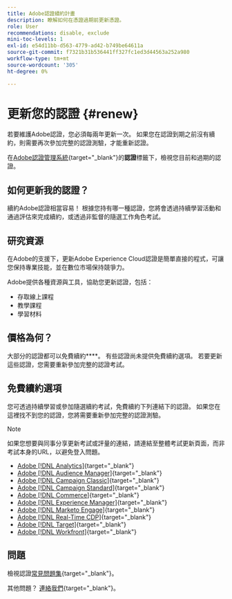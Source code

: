 ```yaml
---
title: Adobe認證續約計畫
description: 瞭解如何在憑證過期前更新憑證。
role: User
recommendations: disable, exclude
mini-toc-levels: 1
exl-id: e54d11bb-d563-4779-ad42-b749be64611a
source-git-commit: f7321b31b536441ff327fc1ed3d44563a252a980
workflow-type: tm+mt
source-wordcount: '305'
ht-degree: 0%

---
```


# 更新您的認證 {#renew}

若要維護Adobe認證，您必須每兩年更新一次。 如果您在認證到期之前沒有續約，則需要再次參加完整的認證測驗，才能重新認證。

在[Adobe認證管理系統](https://www.certmetrics.com/adobe/candidate/cert_summary.aspx){target="_blank"}的&#x200B;**認證**&#x200B;標籤下，檢視您目前和過期的認證。

## 如何更新我的認證？

續約Adobe認證相當容易！ 根據您持有哪一種認證，您將會透過持續學習活動和通過評估來完成續約，或透過非監督的隨選工作角色考試。

## 研究資源

在Adobe的支援下，更新Adobe Experience Cloud認證是簡單直接的程式，可讓您保持專業技能，並在數位市場保持競爭力。

Adobe提供各種資源與工具，協助您更新認證，包括：

* 存取線上課程
* 教學課程
* 學習材料

## 價格為何？

大部分的認證都可以免費續約&#x200B;****。 有些認證尚未提供免費續約選項。 若要更新這些認證，您需要重新參加完整的認證考試。

## 免費續約選項

您可透過持續學習或參加隨選續約考試，免費續約下列連結下的認證。 如果您在這裡找不到您的認證，您將需要重新參加完整的認證測驗。

>[!NOTE]
>
>如果您想要與同事分享更新考試或評量的連結，請連結至整體考試更新頁面，而非考試本身的URL，以避免登入問題。

* [Adobe [!DNL Analytics]](https://experienceleague.adobe.com/docs/certification/certification/technical-certifications/aa/aa-renew.html){target="_blank"}
* [Adobe [!DNL Audience Manager]](https://experienceleague.adobe.com/docs/certification/certification/technical-certifications/aam/aam-renew.html){target="_blank"}
* [Adobe [!DNL Campaign Classic]](https://experienceleague.adobe.com/docs/certification/certification/technical-certifications/acc/acc-renew.html){target="_blank"}
* [Adobe [!DNL Campaign Standard]](https://experienceleague.adobe.com/docs/certification/certification/technical-certifications/acs/acs-renew.html){target="_blank"}
* [Adobe [!DNL Commerce]](https://experienceleague.adobe.com/docs/certification/certification/technical-certifications/ac/ac-renew.html){target="_blank"}
* [Adobe [!DNL Experience Manager]](https://experienceleague.adobe.com/docs/certification/certification/technical-certifications/aem/aem-renew.html){target="_blank"}
* [Adobe [!DNL Marketo Engage]](https://experienceleague.adobe.com/docs/certification/certification/technical-certifications/ame/ame-renew.html){target="_blank"}
* [Adobe [!DNL Real-Time CDP]](https://experienceleague.adobe.com/docs/certification/certification/technical-certifications/rtcdp/rtcdp-renew.html){target="_blank"}
* [Adobe [!DNL Target]](https://experienceleague.adobe.com/docs/certification/certification/technical-certifications/at/at-renew.html){target="_blank"}
* [Adobe [!DNL Workfront]](https://experienceleague.adobe.com/docs/certification/program/technical-certifications/aw/aw-renew.html){target="_blank"}

## 問題

檢視認證[常見問題集](https://experienceleague.adobe.com/docs/certification/certification/faq.html){target="_blank"}。

其他問題？ [連絡我們](mailto:certif@adobe.com){target="_blank"}。
